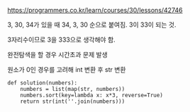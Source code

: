 https://programmers.co.kr/learn/courses/30/lessons/42746

3, 30, 34가 있을 때 34, 3, 30 순으로 붙여짐. 3이 33이 되는 것.

3자리수이므로 3을 333으로 생각해야 함.

완전탐색을 할 경우 시간초과 문제 발생

원소가 0인 경우를 고려해 int 변환 후 str 변환

```
def solution(numbers):
    numbers = list(map(str, numbers))
    numbers.sort(key=lambda x: x*3, reverse=True)
    return str(int(''.join(numbers)))
```